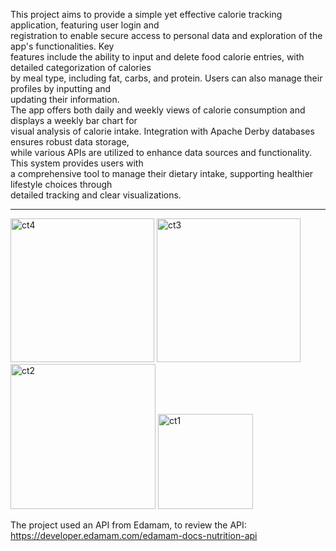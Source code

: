 This project aims to provide a simple yet effective calorie tracking application, featuring user login and </br>
registration to enable secure access to personal data and exploration of the app's functionalities. Key </br>
features include the ability to input and delete food calorie entries, with detailed categorization of calories </br>
by meal type, including fat, carbs, and protein. Users can also manage their profiles by inputting and </br>
updating their information. </br>
The app offers both daily and weekly views of calorie consumption and displays a weekly bar chart for </br>
visual analysis of calorie intake. Integration with Apache Derby databases ensures robust data storage, </br>
while various APIs are utilized to enhance data sources and functionality. This system provides users with </br>
a comprehensive tool to manage their dietary intake, supporting healthier lifestyle choices through </br>
detailed tracking and clear visualizations.</br>
<hr>
<img width="230" alt="ct4" src="https://github.com/Chidalgo007/calorieCountGUI/assets/145306497/70a7c4da-c08b-4c5f-bb66-b5830deb705c">
<img width="230" alt="ct3" src="https://github.com/Chidalgo007/calorieCountGUI/assets/145306497/590b1f1c-dd91-4af6-a373-271dcd0d9ba1">
<img width="232" alt="ct2" src="https://github.com/Chidalgo007/calorieCountGUI/assets/145306497/003fc154-d345-4428-8011-2b98fc40a9e0">
<img width="152" alt="ct1" src="https://github.com/Chidalgo007/calorieCountGUI/assets/145306497/c09209e4-e5aa-4158-a4e9-e818cf61916b">

The project used an API from Edamam, to review the API: </br>
https://developer.edamam.com/edamam-docs-nutrition-api  
